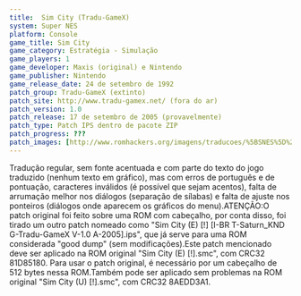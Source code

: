 ```yaml
---
title:  Sim City (Tradu-GameX)
system: Super NES
platform: Console
game_title: Sim City
game_category: Estratégia - Simulação
game_players: 1
game_developer: Maxis (original) e Nintendo
game_publisher: Nintendo
game_release_date: 24 de setembro de 1992
patch_group: Tradu-GameX (extinto)
patch_site: http://www.tradu-gamex.net/ (fora do ar)
patch_version: 1.0
patch_release: 17 de setembro de 2005 (provavelmente)
patch_type: Patch IPS dentro de pacote ZIP
patch_progress: ???
patch_images: [http://www.romhackers.org/imagens/traducoes/%5BSNES%5D%20Sim%20City%20-%20Tradu-GameX%20-%201.png,http://www.romhackers.org/imagens/traducoes/%5BSNES%5D%20Sim%20City%20-%20Tradu-GameX%20-%202.png,http://www.romhackers.org/imagens/traducoes/%5BSNES%5D%20Sim%20City%20-%20Tradu-GameX%20-%203.png]
---
```

Tradução regular, sem fonte acentuada e com parte do texto do jogo traduzido (nenhum texto em gráfico), mas com erros de português e de pontuação, caracteres inválidos (é possível que sejam acentos), falta de arrumação melhor nos diálogos (separação de sílabas) e falta de ajuste nos ponteiros (diálogos onde aparecem os gráficos do menu).ATENÇÃO:O patch original foi feito sobre uma ROM com cabeçalho, por conta disso, foi tirado um outro patch nomeado como "Sim City (E) [!] [I-BR T-Saturn_KND G-Tradu-GameX V-1.0 A-2005].ips", que já serve para uma ROM considerada "good dump" (sem modificações).Este patch mencionado deve ser aplicado na ROM original "Sim City (E) [!].smc", com CRC32 81D85180. Para usar o patch original, é necessário por um cabeçalho de 512 bytes nessa ROM.Também pode ser aplicado sem problemas na ROM original "Sim City (U) [!].smc", com CRC32 8AEDD3A1.
